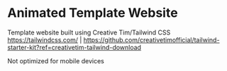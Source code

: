 # Animated Template Website
Template website built using Creative Tim/Tailwind CSS https://tailwindcss.com/ | https://github.com/creativetimofficial/tailwind-starter-kit?ref=creativetim-tailwind-download


Not optimized for mobile devices